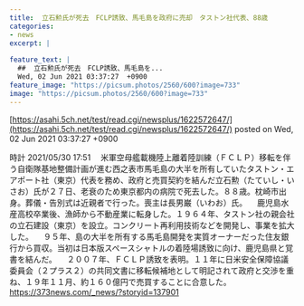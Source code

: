 ```yaml
---
title:  立石勲氏が死去　FCLP誘致、馬毛島を政府に売却　タストン社代表、88歳  
categories:
- news
excerpt: |
  
feature_text: |
  ##  立石勲氏が死去　FCLP誘致、馬毛島を...
  Wed, 02 Jun 2021 03:37:27  +0900
feature_image: "https://picsum.photos/2560/600?image=733"
image: "https://picsum.photos/2560/600?image=733"
---
```


[https://asahi.5ch.net/test/read.cgi/newsplus/1622572647/](https://asahi.5ch.net/test/read.cgi/newsplus/1622572647/)
posted on Wed, 02 Jun 2021 03:37:27  +0900

<!--more-->

時計 2021/05/30 17:51 　米軍空母艦載機陸上離着陸訓練（ＦＣＬＰ）移転を伴う自衛隊基地整備計画が進む西之表市馬毛島の大半を所有していたタストン・エアポート社（東京）代表を務め、政府と売買契約を結んだ立石勲（たていし・いさお）氏が２７日、老衰のため東京都内の病院で死去した。８８歳。枕崎市出身。葬儀・告別式は近親者で行った。喪主は長男巌（いわお）氏。 　鹿児島水産高校卒業後、漁師から不動産業に転身した。１９６４年、タストン社の親会社の立石建設（東京）を設立。コンクリート再利用技術などを開発し、事業を拡大した。 　９５年、島の大半を所有する馬毛島開発を実質オーナーだった住友銀行から買収。当初は日本版スペースシャトルの着陸場誘致に向け、鹿児島県と覚書を結んだ。 　２００７年、ＦＣＬＰ誘致を表明。１１年に日米安全保障協議委員会（２プラス２）の共同文書に移転候補地として明記されて政府と交渉を重ね、１９年１１月、約１６０億円で売買することに合意した。 https://373news.com/_news/?storyid=137901
